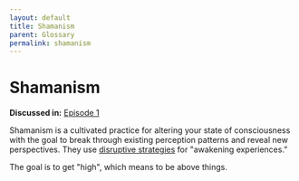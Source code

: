 ```yaml
---
layout: default
title: Shamanism
parent: Glossary
permalink: shamanism
---
```


# Shamanism

**Discussed in:** [Episode 1](/episodes/1)

Shamanism is a cultivated practice for altering your state of consciousness with the goal to break through existing perception patterns and reveal new perspectives. They use [disruptive strategies](disruptive-strategies) for "awakening experiences.”

The goal is to get "high", which means to be above things. 

